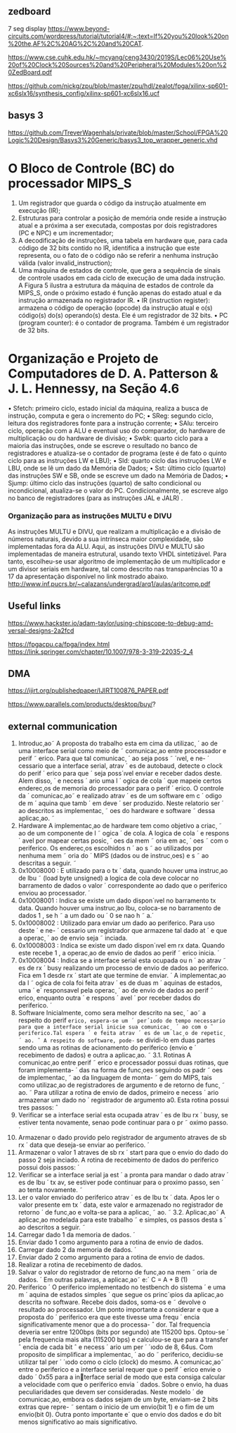 ## zedboard

7 seg display
https://www.beyond-circuits.com/wordpress/tutorial/tutorial4/#:~:text=If%20you%20look%20on%20the,AF%2C%20AG%2C%20and%20CAT.


https://www.cse.cuhk.edu.hk/~mcyang/ceng3430/2019S/Lec06%20Use%20of%20Clock%20Sources%20and%20Peripheral%20Modules%20on%20ZedBoard.pdf

https://github.com/nickg/zpu/blob/master/zpu/hdl/zealot/fpga/xilinx-sp601-xc6slx16/synthesis_config/xilinx-sp601-xc6slx16.ucf

## basys 3

https://github.com/TreverWagenhals/private/blob/master/School/FPGA%20Logic%20Design/Basys3%20Generic/basys3_top_wrapper_generic.vhd


# O Bloco de Controle (BC) do processador MIPS_S
1. Um registrador que guarda o código da instrução atualmente em execução (IR);
2. Estruturas para controlar a posição de memória onde reside a instrução atual e a próxima a ser 
executada, compostas por dois registradores (PC e NPC) e um incrementador;
3. A decodificação de instruções, uma tabela em hardware que, para cada código de 32 bits contido 
no IR, identifica a instrução que este representa, ou o fato de o código não se referir a nenhuma 
instrução válida (valor invalid_instruction);
4. Uma máquina de estados de controle, que gera a sequência de sinais de controle usados em 
cada ciclo de execução de uma dada instrução.
A Figura 5 ilustra a estrutura da máquina de estados de controle da MIPS_S, onde o próximo estado é 
função apenas do estado atual e da instrução armazenada no registrador IR.
• IR (instruction register): armazena o código de operação (opcode) da instrução atual e o(s) 
código(s) do(s) operando(s) desta. Ele é um registrador de 32 bits.
• PC (program counter): é o contador de programa. Também é um registrador de 32 bits.
# Organização e Projeto de  Computadores de D. A. Patterson & J. L. Hennessy, na Seção 4.6 


• Sfetch: primeiro ciclo, estado inicial da máquina, realiza a busca de instrução, computa e gera o 
incremento do PC;
• SReg: segundo ciclo, leitura dos registradores fonte para a instrução corrente;
• SAlu: terceiro ciclo, operação com a ALU e eventual uso do comparador, do hardware de multiplicação 
ou do hardware de divisão;
• Swbk: quarto ciclo para a maioria das instruções, onde se escreve o resultado no banco de registradores e 
atualiza-se o contador de programa (este é de fato o quinto ciclo para as instruções LW e LBU);
• Sld: quarto ciclo das instruções LW e LBU, onde se lê um dado da Memória de Dados;
• Sst: último ciclo (quarto) das instruções SW e SB, onde se escreve um dado na Memória de Dados;
• Sjump: último ciclo das instruções (quarto) de salto condicional ou incondicional, atualiza-se o valor do 
PC. Condicionalmente, se escreve algo no banco de registradores (para as instruções JAL e JALR) .

### Organização para as instruções MULTU e DIVU
As instruções MULTU e DIVU, que realizam a multiplicação e a divisão de números naturais, devido a sua 
intrínseca maior complexidade, são implementadas fora da ALU. Aqui, as instruções DIVU e MULTU são
implementadas de maneira estrutural, usando texto VHDL sintetizável. Para tanto, escolheu-se usar algoritmo de 
implementação de um multiplicador e um divisor seriais em hardware, tal como descrito nas transparências 10 a 
17 da apresentação disponível no link mostrado abaixo.
http://www.inf.pucrs.br/~calazans/undergrad/arq1/aulas/aritcomp.pdf


## Useful links

https://www.hackster.io/adam-taylor/using-chipscope-to-debug-amd-versal-designs-2a2fcd

https://fpgacpu.ca/fpga/index.html
https://link.springer.com/chapter/10.1007/978-3-319-22035-2_4

## DMA
https://ijirt.org/publishedpaper/IJIRT100876_PAPER.pdf



https://www.parallels.com/products/desktop/buy/?


## external communication

1. Introduc¸ao˜
A proposta do trabalho esta em cima da utilizac¸ ´ ao de uma interface serial como meio de ˜
comunicac¸ao entre processador e perif ˜ erico. Para que tal comunicac¸ ´ ao seja poss ˜ ´ıvel, e ne- ´
cessario que a interface serial, atrav ´ es de autobaud, detecte o clock do perif ´ erico para que ´
seja poss´ıvel enviar e receber dados deste. Alem disso, ´ e necess ´ ario uma l ´ ogica de cola ´
que mapeie certos enderec¸os de memoria do processador para o perif ´ erico. O controle da ´
comunicac¸ao˜ e realizado atrav ´ es de um software em c ´ odigo de m ´ aquina que tamb ´ em deve ´
ser produzido. Neste relatorio ser ´ ao descritos as implementac¸ ˜ oes do hardware e software ˜
dessa aplicac¸ao. ˜
2. Hardware
A implementac¸ao de hardware tem como objetivo a criac¸ ˜ ao de um componente de l ˜ ogica ´
de cola. A logica de cola ´ e respons ´ avel por mapear certas posic¸ ´ oes da mem ˜ oria em ac¸ ´ oes ˜
com o periferico. Os enderec¸os escolhidos n ´ ao s ˜ ao utilizados por nenhuma mem ˜ oria do ´
MIPS (dados ou de instruc¸oes) e s ˜ ao descritas a seguir. ˜
1. 0x10008000 : E utilizado para o tx ´ data, quando houver uma instruc¸ao de lbu ˜
(load byte unsigned) a logica de cola deve colocar no barramento de dados o valor ´
correspondente ao dado que o periferico enviou ao processador. ´
2. 0x10008001 : Indica se existe um dado dispon´ıvel no barramento tx data. Quando
houver uma instruc¸ao lbu, coloca-se no barramento de dados 1 , se h ˜ a um dado ou ´
0 se nao h ˜ a.´
3. 0x10008002 : Utilizado para enviar um dado ao periferico. Para uso deste ´ e ne- ´
cessario um registrador que armazene tal dado at ´ e que a operac¸ ´ ao de envio seja ˜
inciada.
4. 0x10008003 : Indica se existe um dado dispon´ıvel em rx data. Quando este recebe
1 , a operac¸ao de envio de dados ao perif ˜ erico inicia. ´
5. 0x10008004 : Indica se a interface serial esta ocupada ou n ´ ao atrav ˜ es de rx ´ busy
realizando um processo de envio de dados ao periferico. Fica em 1 desde rx ´ start
ate que termine de enviar. ´
A implementac¸ao da l ˜ ogica de cola foi feita atrav ´ es de duas m ´ aquinas de estados, uma ´ e´
responsavel pela operac¸ ´ ao de envio de dados ao perif ˜ erico, enquanto outra ´ e respons ´ avel ´
por receber dados do periferico. ´
3. Software
Inicialmente, como sera melhor descrito na sec¸ ´ ao˜ a respeito do perif ` erico, espera-se um ´
per´ıodo de tempo necessario para que a interface serial inicie sua comunicac¸ ´ ao com o ˜
periferico.Tal espera ´ e feita atrav ´ es de um lac¸o de repetic¸ ´ ao. ˜ A respeito do software, pode- `
se dividi-lo em duas partes sendo uma as rotinas de acionamento do periferico (envio e ´
recebimento de dados) e outra a aplicac¸ao. ˜
3.1. Rotinas
A comunicac¸ao entre perif ˜ erico e processador possui duas rotinas, que foram implementa- ´
das na forma de func¸oes seguindo os padr ˜ oes de implementac¸ ˜ ao da linguagem de monta- ˜
gem do MIPS, tais como utilizac¸ao de registradores de argumento e de retorno de func¸ ˜ ao. ˜
Para utilizar a rotina de envio de dados, primeiro e necess ´ ario armazenar um dado no ´
registrador de argumento a0. Esta rotina possui tres passos: ˆ
1. Verificar se a interface serial esta ocupada atrav ´ es de lbu rx ´ busy, se estiver tenta
novamente, senao pode continuar para o pr ˜ oximo passo. ´
2. Armazenar o dado provido pelo registrador de argumento atraves de sb rx ´ data
que deseja-se enviar ao periferico. ´
3. Armazenar o valor 1 atraves de sb rx ´ start para que o envio do dado do passo 2
seja inciado.
A rotina de recebimento de dados do periferico possui dois passos: ´
1. Verificar se a interface serial ja est ´ a pronta para mandar o dado atrav ´ es de lbu ´
tx av, se estiver pode continuar para o proximo passo, sen ´ ao tenta novamente. ˜
2. Ler o valor enviado do periferico atrav ´ es de lbu tx ´ data.
Apos ler o valor presente em tx ´ data, este valor e armazenado no registrador de retorno ´
de func¸ao e volta-se para a aplicac¸ ˜ ao. ˜
3.2. Aplicac¸ao˜
A aplicac¸ao modelada para este trabalho ˜ e simples, os passos desta s ´ ao descritos a seguir. ˜
1. Carregar dado 1 da memoria de dados. ´
2. Enviar dado 1 como argumento para a rotina de envio de dados.
3. Carregar dado 2 da memoria de dados. ´
4. Enviar dado 2 como argumento para a rotina de envio de dados.
5. Realizar a rotina de recebimento de dados.
6. Salvar o valor do registrador de retorno de func¸ao na mem ˜ oria de dados. ´
Em outras palavras, a aplicac¸ao˜ e:´
C = A + B (1)
4. Periferico ´
O periferico implementado no testbench do sistema ´ e uma m ´ aquina de estados simples ´
que segue os princ´ıpios da aplicac¸ao descrita no software. Recebe dois dados, soma-os e ˜
devolve o resultado ao processador. Um ponto importante a considerar e que a proposta do ´
periferico era que este tivesse uma frequ ´ encia significativamente menor que a do processa- ˆ
dor. Tal frequencia deveria ser entre 1200bps (bits por segundo) ate 115200 bps. Optou-se ´
pela frequencia mais alta (115200 bps) e calculou-se que para a transfer ˆ encia de cada bit ˆ
e necess ´ ario um per ´ ´ıodo de 8, 64us. Com proposito de simplificar a implementac¸ ´ ao do ˜
periferico, decidiu-se utilizar tal per ´ ´ıodo como o ciclo (clock) do mesmo. A comunicac¸ao˜
entre o periferico e a interface serial requer que o perif ´ erico envie o dado ´ 0x55 para a interface serial de modo que esta consiga calcular a velocidade com que o periferico envia ´
dados. Sobre o envio, ha duas peculiaridades que devem ser consideradas. Neste modelo ´
de comunicac¸ao, embora os dados sejam de um byte, enviam-se 2 bits extras que repre- ˜
sentam o inicio de um envio(bit 1) e o fim de um envio(bit 0). Outra ponto importante e´
que o envio dos dados e do bit menos significativo ao mais significativo. 
